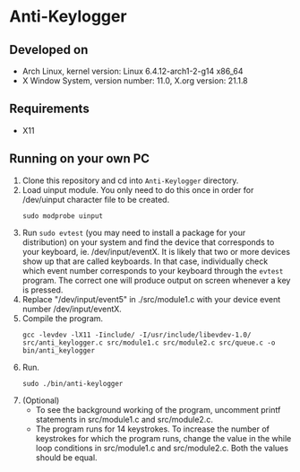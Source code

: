 # Anti-Keylogger
## Developed on
- Arch Linux, kernel version: Linux 6.4.12-arch1-2-g14 x86_64
- X Window System, version number: 11.0, X.org version: 21.1.8
## Requirements
- X11
## Running on your own PC
1. Clone this repository and cd into `Anti-Keylogger` directory.
2. Load uinput module. You only need to do this once in order for /dev/uinput character file to be created.
   ```
   sudo modprobe uinput
   ```
3. Run `sudo evtest` (you may need to install a package for your distribution) on your system and find the device that corresponds to your keyboard, ie. /dev/input/eventX. It is likely that two or more devices show up that are called keyboards. In that case, individually check which event number corresponds to your keyboard through the `evtest` program. The correct one will produce output on screen whenever a key is pressed.
4. Replace "/dev/input/event5" in ./src/module1.c with your device event number /dev/input/eventX.
5. Compile the program.
   ```
   gcc -levdev -lX11 -Iinclude/ -I/usr/include/libevdev-1.0/ src/anti_keylogger.c src/module1.c src/module2.c src/queue.c -o bin/anti_keylogger
   ```
7. Run.
   ```
   sudo ./bin/anti-keylogger
   ```
8. (Optional)
   - To see the background working of the program, uncomment printf statements in src/module1.c and src/module2.c.
   - The program runs for 14 keystrokes. To increase the number of keystrokes for which the program runs, change the value in the while loop conditions in src/module1.c and src/module2.c. Both the values should be equal.
